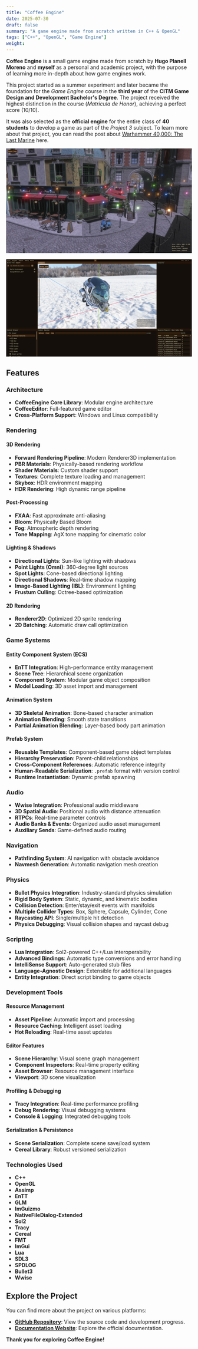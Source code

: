 ```yaml
---
title: "Coffee Engine"
date: 2025-07-30
draft: false
summary: "A game engine made from scratch written in C++ & OpenGL"
tags: ["C++", "OpenGL", "Game Engine"]
weight:
---
```


**Coffee Engine** is a small game engine made from scratch by **Hugo Planell Moreno** and **myself** as a personal and academic project, with the purpose of learning more in-depth about how game engines work.

This project started as a summer experiment and later became the foundation for the *Game Engine* course in the **third year** of the **CITM Game Design and Development Bachelor's Degree**. The project received the highest distinction in the course (*Matrícula de Honor*), achieving a perfect score (10/10).

It was also selected as the **official engine** for the entire class of **40 students** to develop a game as part of the *Project 3* subject. To learn more about that project, you can read the post about [Warhammer 40,000: The Last Marine](/projects/w40k-tlm/) here.

![](img_1.webp)

![](img_2.png)

## Features

### **Architecture**
- **CoffeeEngine Core Library**: Modular engine architecture
- **CoffeeEditor**: Full-featured game editor
- **Cross-Platform Support**: Windows and Linux compatibility

### **Rendering**

#### **3D Rendering**
- **Forward Rendering Pipeline**: Modern Renderer3D implementation
- **PBR Materials**: Physically-based rendering workflow
- **Shader Materials**: Custom shader support
- **Textures**: Complete texture loading and management
- **Skybox**: HDR environment mapping
- **HDR Rendering**: High dynamic range pipeline

#### **Post-Processing**
- **FXAA**: Fast approximate anti-aliasing
- **Bloom**: Physically Based Bloom
- **Fog**: Atmospheric depth rendering
- **Tone Mapping**: AgX tone mapping for cinematic color

#### **Lighting & Shadows**
- **Directional Lights**: Sun-like lighting with shadows
- **Point Lights (Omni)**: 360-degree light sources
- **Spot Lights**: Cone-based directional lighting
- **Directional Shadows**: Real-time shadow mapping
- **Image-Based Lighting (IBL)**: Environment lighting
- **Frustum Culling**: Octree-based optimization

#### **2D Rendering**
- **Renderer2D**: Optimized 2D sprite rendering
- **2D Batching**: Automatic draw call optimization

### **Game Systems**

#### **Entity Component System (ECS)**
- **EnTT Integration**: High-performance entity management
- **Scene Tree**: Hierarchical scene organization
- **Component System**: Modular game object composition
- **Model Loading**: 3D asset import and management

#### **Animation System**
- **3D Skeletal Animation**: Bone-based character animation
- **Animation Blending**: Smooth state transitions
- **Partial Animation Blending**: Layer-based body part animation

#### **Prefab System**
- **Reusable Templates**: Component-based game object templates
- **Hierarchy Preservation**: Parent-child relationships
- **Cross-Component References**: Automatic reference integrity
- **Human-Readable Serialization**: `.prefab` format with version control
- **Runtime Instantiation**: Dynamic prefab spawning

### **Audio**
- **Wwise Integration**: Professional audio middleware
- **3D Spatial Audio**: Positional audio with distance attenuation
- **RTPCs**: Real-time parameter controls
- **Audio Banks & Events**: Organized audio asset management
- **Auxiliary Sends**: Game-defined audio routing

### **Navigation**
- **Pathfinding System**: AI navigation with obstacle avoidance
- **Navmesh Generation**: Automatic navigation mesh creation

### **Physics**
- **Bullet Physics Integration**: Industry-standard physics simulation
- **Rigid Body System**: Static, dynamic, and kinematic bodies
- **Collision Detection**: Enter/stay/exit events with manifolds
- **Multiple Collider Types**: Box, Sphere, Capsule, Cylinder, Cone
- **Raycasting API**: Single/multiple hit detection
- **Physics Debugging**: Visual collision shapes and raycast debug

### **Scripting**
- **Lua Integration**: Sol2-powered C++/Lua interoperability
- **Advanced Bindings**: Automatic type conversions and error handling
- **IntelliSense Support**: Auto-generated stub files
- **Language-Agnostic Design**: Extensible for additional languages
- **Entity Integration**: Direct script binding to game objects

### **Development Tools**

#### **Resource Management**
- **Asset Pipeline**: Automatic import and processing
- **Resource Caching**: Intelligent asset loading
- **Hot Reloading**: Real-time asset updates

#### **Editor Features**
- **Scene Hierarchy**: Visual scene graph management
- **Component Inspectors**: Real-time property editing
- **Asset Browser**: Resource management interface
- **Viewport**: 3D scene visualization

#### **Profiling & Debugging**
- **Tracy Integration**: Real-time performance profiling
- **Debug Rendering**: Visual debugging systems
- **Console & Logging**: Integrated debugging tools

#### **Serialization & Persistence**
- **Scene Serialization**: Complete scene save/load system
- **Cereal Library**: Robust versioned serialization

### Technologies Used

- **C++**
- **OpenGL**
- **Assimp**
- **EnTT**
- **GLM**
- **ImGuizmo**
- **NativeFileDialog-Extended**
- **Sol2**
- **Tracy**
- **Cereal**
- **FMT**
- **ImGui**
- **Lua**
- **SDL3**
- **SPDLOG**
- **Bullet3**
- **Wwise**

## **Explore the Project**

You can find more about the project on various platforms:

- [**GitHub Repository**](https://github.com/Brewing-Team/Coffee-Engine): View the source code and development progress.
- [**Documentation Website**](https://brewing-team.github.io/Coffee-Engine/): Explore the official documentation.

**Thank you for exploring Coffee Engine!**
